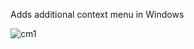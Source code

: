 Adds additional context menu in Windows

![cm1](https://github.com/user-attachments/assets/32f0788c-72c0-4604-8f12-35e4ac594930)

